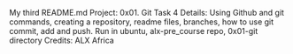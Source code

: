 My third README.md
Project: 0x01. Git Task 4
Details: Using Github and git commands, creating a repository, readme files, branches, how to use git commit, add and push.
Run in ubuntu, alx-pre_course repo, 0x01-git directory
Credits: ALX Africa
